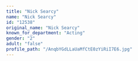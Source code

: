 ```yaml
---
title: "Nick Searcy"
name: "Nick Searcy"
id: "12538"
original_name: "Nick Searcy"
known_for_department: "Acting"
gender: "2"
adult: "false"
profile_path: "/AnqbYGdLLaUaMfCtE0zYiRiI7E6.jpg"
---
```


